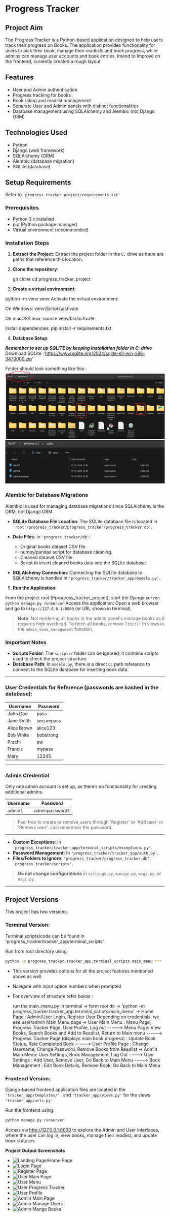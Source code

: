 # Progress Tracker

## Project Aim
The Progress Tracker is a Python-based application designed to help users track their progress on Books. The application provides functionality for users to pick their book, manage their readlists and book progress, while admins can manage user accounts and book entries.
Intend to Improve on the frontend, currently created a rough layout

## Features
- User and Admin authentication
- Progress tracking for books
- Book rating and readlist management
- Separate User and Admin panels with distinct functionalities
- Database management using SQLAlchemy and Alembic (not Django ORM)
  
## Technologies Used
- Python
- Django (web framework)
- SQLAlchemy (ORM)
- Alembic (database migration)
- SQLite (database)

## Setup Requirements
Refer to `'progress_tracker_project/requirements.txt'` 

### Prerequisites
- Python 3.x installed
- pip (Python package manager)
- Virtual environment (recommended)
  
### Installation Steps
1. **Extract the Project**: Extract the project folder in the `C:` drive as there are paths that reference this location.

2. **Clone the repository**:

   git clone <repository-url>
   cd progress_tracker_project

3. **Create a virtual environment**:

python -m venv venv
Activate the virtual environment:

On Windows:
venv\Scripts\activate

On macOS/Linux:
source venv/bin/activate

Install dependencies:
pip install -r requirements.txt

4. **Database Setup**:

***Remember to set up SQLITE by keeping installation folder in C: drive***
Download SQLite :'https://www.sqlite.org/2024/sqlite-dll-win-x86-3470000.zip'

Folder should look something like this : 
![Demo_ProjectFolder](Project_sqlite_setup_example.png)
![Demo_sqliteFolder](sqlite_folder_example.png)

### Alembic for Database Migrations
Alembic is used for managing database migrations since SQLAlchemy is the ORM, not Django ORM.

- **SQLite Database File Location**:
  The SQLite database file is located in `'root'/progress_tracker/progress_tracker/progress_tracker.db'`.

- **Data Files**:
  In `'progress_tracker/db'`:
  - Original books dataset CSV file.
  - numpy/pandas script for database cleaning.
  - Cleaned dataset CSV file.
  - Script to insert cleaned books data into the SQLite database.

- **SQLAlchemy Connection**:
  Connecting the SQLite database to SQLAlchemy is handled in `'progress_tracker/tracker_app/models.py'`.

5. **Run the Application**:

From the project root (Pprogress_tracker_project), start the Django server: `python manage.py runserver`
Access the application: Open a web browser and go to `http://127.0.0.1:8000` (or URL shown in terminal).

> **Note**: Not rendering all books in the admin panel's manage books as it requires high overhead. To fetch all books, remove `limit()` in views in the `admin_book_management` function.

### Important Notes

- **Scripts Folder**: The `scripts/` folder can be ignored; it contains scripts used to check the project structure.
- **Database Path**: In `models.py`, there is a direct `C:` path reference to connect to the SQLite database for inserting book data.

---

### User Credentials for Reference (passwords are hashed in the database):

| Username      | Password    |
|---------------|-------------|
| John Doe      | pass        |
| Jane Smith    | securepass  |
| Alice Brown   | alice123    |
| Bob White     | bobstrong   |
| Prachi        | pw          |
| Francis       | mypass      |
| Mary          | 12345       |

---

### Admin Credential

Only one admin account is set up, as there’s no functionality for creating additional admins.

| Username | Password         |
|----------|-------------------|
| admin1   | adminpassword1    |

> Feel free to create or remove users through 'Register' or 'Add user' or 'Remove user'. Just remember the password.

---

- **Custom Exceptions**: In `'progress_tracker/tracker_app/terminal_scripts/exceptions.py'`.
- **Password Management**: In `'progress_tracker/tracker_app/auth.py'`.
- **Files/Folders to Ignore**: `'progress_tracker/progress_tracker.db'`, `'progress_tracker/scripts'`.

> **Do not change configurations** in `settings.py`, `manage.py`, `wsgi.py`, or `asgi.py`.

---

## Project Versions
This project has two versions:

### Terminal Version:

Terminal scripts/code can be found in 'progress_tracker/tracker_app/terminal_scripts'

Run from root directory using:

```bash
python -m progress_tracker.tracker_app.terminal_scripts.main_menu ***
```

- This version provides options for all the project features mentioned above as well.
- Navigate with input option numbers when prompted 
- For overview of structure refer below : 

    run the main_menu.py in terminal -> form root dir
    -> 'python -m progress_tracker.tracker_app.terminal_scripts.main_menu'
    -> Home Page : Admin/User Login, Register User 
    Depending on credentials, we see user/admin Main Menu page
    -> User Main Menu : Menu Page, Progress Tracker Page, User Profile, Log out
    -----> Menu Page: View Books, Search Books and Add to Readlist, Return to Main menu 
    -----> Progress Tracker Page (displays main book progress) : Update Book Status, Rate Completed Book
    -----> User Profile Page : Change Username, Change Password, Remove Books from Readlist
    -> Admin Main Menu: User Settings, Book Management, Log Out
    ----> User Settings : Add User, Remove User, Go Back to Main Menu
    ----> Book Management : Edit Book Details, Remove Book, Go Back to Main Menu


### Frontend Version:

Django-based frontend application files are located in the `'tracker_app/templates/' ` and `'tracker_app/views.py'` for the views `'tracker_app/urls.py' `

Run the frontend using:
```bash
python manage.py runserver
```
Access via http://127.0.0.1:8000 to explore the Admin and User interfaces, where the user can log in, view books, manage their readlist, and update book statuses.

**Project Output Screenshots**
- ![Landing Page/Home Page](progress_tracker_project/Project_Screenshots/HomePage.png)
- ![Login Page](progress_tracker_project/Project_Screenshots/login.png)
- ![Register Page](progress_tracker_project/Project_Screenshots/register.png)
- ![User Main Page](progress_tracker_project/Project_Screenshots/usermain.png)
- ![User Menu](progress_tracker_project/Project_Screenshots/menu.png)
- ![User Progress Tracker](progress_tracker_project/Project_Screenshots/progresstracker.png)
- ![User Profile](progress_tracker_project/Project_Screenshots/userprofile.png)
- ![Admin Main Page](progress_tracker_project/Project_Screenshots/adminmain.png)
- ![Admin Manage Users](progress_tracker_project/Project_Screenshots/adminusermanagement.png)
- ![Admin Mange Books](progress_tracker_project/Project_Screenshots/adminbookmanagement.png)
